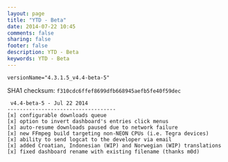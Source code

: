 ```yaml
---
layout: page
title: "YTD - Beta"
date: 2014-07-22 10:45
comments: false
sharing: false
footer: false
description: YTD - Beta
keywords: YTD - Beta
---
```


`versionName="4.3.1.5_v4.4-beta-5"`

SHA1 checksum: `f310cdc6ffef8699dfb668945aefb5fe40f59dec`

     v4.4-beta-5 - Jul 22 2014
    -----------------------------------
    [x] configurable downloads queue
    [x] option to invert dashboard's entries click menus
    [x] auto-resume downloads paused due to network failure
    [x] new FFmpeg build targeting non-NEON CPUs (i.e. Tegra devices)
    [x] ability to send logcat to the developer via email
    [x] added Croatian, Indonesian (WIP) and Norwegian (WIP) translations
    [x] fixed dashboard rename with existing filename (thanks m0d)
